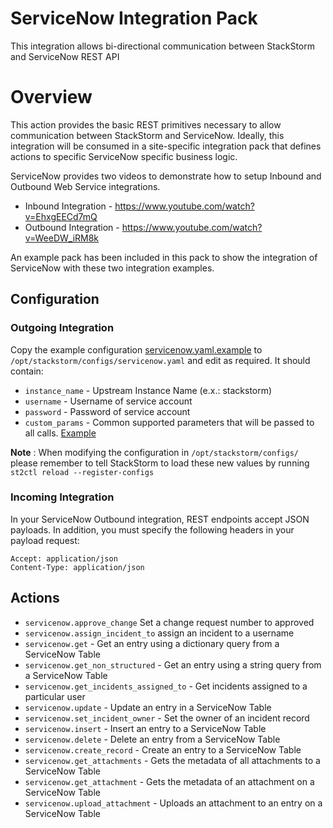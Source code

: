 # ServiceNow Integration Pack

This integration allows bi-directional communication between StackStorm and ServiceNow REST API

# Overview

This action provides the basic REST primitives necessary to allow communication between StackStorm and ServiceNow. Ideally, this integration will be consumed in a site-specific integration pack that defines actions to specific ServiceNow specific business logic.

ServiceNow provides two videos to demonstrate how to setup Inbound and Outbound Web Service integrations.

* Inbound Integration - https://www.youtube.com/watch?v=EhxgEECd7mQ
* Outbound Integration - https://www.youtube.com/watch?v=WeeDW_iRM8k

An example pack has been included in this pack to show the integration of ServiceNow with these two integration examples.

## Configuration

### Outgoing Integration

Copy the example configuration [servicenow.yaml.example](./servicenow.yaml.example) to
`/opt/stackstorm/configs/servicenow.yaml` and edit as required. It should contain:

* `instance_name` - Upstream Instance Name (e.x.: stackstorm)
* `username` - Username of service account
* `password` - Password of service account
* `custom_params` - Common supported parameters that will be passed to all calls. [Example](https://developer.servicenow.com/app.do#!/rest_api_doc?v=jakarta&id=c_TableAPI)

**Note** : When modifying the configuration in `/opt/stackstorm/configs/` please
           remember to tell StackStorm to load these new values by running
           `st2ctl reload --register-configs`

### Incoming Integration

In your ServiceNow Outbound integration, REST endpoints accept JSON payloads. In addition, you must specify the following headers in your payload request:

```
Accept: application/json
Content-Type: application/json
```


## Actions

* `servicenow.approve_change` Set a change request number to approved
* `servicenow.assign_incident_to` assign an incident to a username
* `servicenow.get` - Get an entry using a dictionary query from a ServiceNow Table
* `servicenow.get_non_structured` - Get an entry using a string query from a ServiceNow Table
* `servicenow.get_incidents_assigned_to` - Get incidents assigned to a particular user
* `servicenow.update` - Update an entry in a ServiceNow Table
* `servicenow.set_incident_owner` - Set the owner of an incident record
* `servicenow.insert` - Insert an entry to a ServiceNow Table
* `servicenow.delete` - Delete an entry from a ServiceNow Table
* `servicenow.create_record` - Create an entry to a ServiceNow Table
* `servicenow.get_attachments` - Gets the metadata of all attachments to a ServiceNow Table
* `servicenow.get_attachment` - Gets the metadata of an attachment on a ServiceNow Table
* `servicenow.upload_attachment` - Uploads an attachment to an entry on a ServiceNow Table
